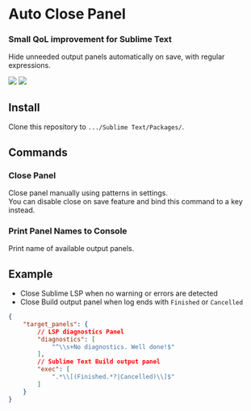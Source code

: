 # Auto Close Panel

### Small QoL improvement for Sublime Text

Hide unneeded output panels automatically on save, with regular expressions.

![](https://img.shields.io/badge/Platform-Linux%20/%20macOS%20/%20Windows-blue.svg)
![](https://img.shields.io/badge/Sublime%20Text-3+-orange.svg)

## Install

Clone this repository to `.../Sublime Text/Packages/`.

## Commands

### Close Panel

Close panel manually using patterns in settings.\
You can disable close on save feature and bind this command to a key instead.

### Print Panel Names to Console

Print name of available output panels.

## Example

- Close Sublime LSP when no warning or errors are detected
- Close Build output panel when log ends with `Finished` or `Cancelled`

```json
{
    "target_panels": {
        // LSP diagnostics Panel
        "diagnostics": [
            "^\\s+No diagnostics. Well done!$"
        ],
        // Sublime Text Build output panel
        "exec": [
            ".*\\[(Finished.*?|Cancelled)\\]$"
        ]
    }
}
```
